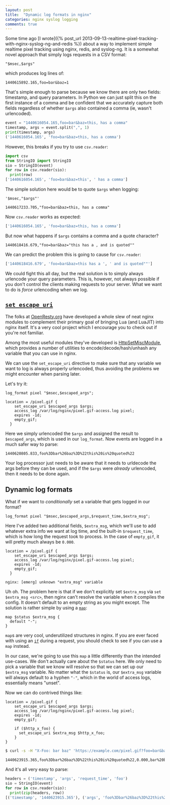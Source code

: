 ```yaml
---
layout: post
title:  "Dynamic log formats in nginx"
categories: nginx syslog logging
comments: true
---
```


Some time ago [I wrote]({% post_url 2013-09-13-realtime-pixel-tracking-with-nginx-syslog-ng-and-redis %}) about a way to implement simple realtime pixel tracking using nginx, redis, and syslog-ng.  It is a somewhat novel approach that simply logs requests in a CSV format:

```
"$msec,$args"
```
which produces log lines of:
```
1440615892.165,foo=bar&baz=1
```

That's simple enough to parse because we know there are only two fields: timestamp, and query parameters.  In Python we can just split this on the first instance of a comma and be confident that we accurately capture both fields regardless of whether `$args` also contained a comma (ie, wasn't urlencoded).

```python
event = "1440616054.165,foo=bar&baz=this, has a comma"
timestamp, args = event.split(",", 1)
print(timestamp, args)
('1440616054.165', 'foo=bar&baz=this, has a comma')
```

However, this breaks if you try to use `csv.reader`:

```python
import csv
from StringIO import StringIO
sio = StringIO(event)
for row in csv.reader(sio):
  print(row)
['1440616054.165', 'foo=bar&baz=this', ' has a comma']
```

The simple solution here would be to quote `$args` when logging:

```
'$msec,"$args"'
```
```
1440617233.705,"foo=bar&baz=this, has a comma"
```

Now `csv.reader` works as expected:

```python
['1440616054.165', 'foo=bar&baz=this, has a comma']
```

But now what happens if `$args` contains a comma and a quote character?

```
1440618416.679,"foo=bar&baz="this has a , and is quoted""
```

We can predict the problem this is going to cause for `csv.reader`:

```python
['1440618416.679', 'foo=bar&baz=this has a ', ' and is quoted""']
```

We could fight this all day, but the real solution is to simply always urlencode your query parameters.  This is, however, not always possible if you don't control the clients making requests to your server.  What we want to do is *force* urlencoding when we log.


## [`set_escape_uri`](http://wiki.nginx.org/HttpSetMiscModule#set_escape_uri)

The folks at [OpenResty.org](http://openresty.org/) have developed a whole slew of neat nginx modules to complement their primary goal of bringing Lua (and LuaJIT) into nginx itself.  It's a very cool project which I encourage you to check out if you're not familiar.

Among the most useful modules they've developed is [HttpSetMiscModule](http://wiki.nginx.org/HttpSetMiscModule), which provides a number of utilities to encode/decode/hash/unhash any variable that you can use in nginx.

We can use the `set_escape_uri` directive to make sure that any variable we want to log is always properly urlencoded, thus avoiding the problems we might encounter when parsing later.

Let's try it:

```nginx
log_format pixel "$msec,$escaped_args";
```

```nginx
location = /pixel.gif {
    set_escape_uri $escaped_args $args;
    access_log /var/log/nginx/pixel.gif-access.log pixel;
    expires -1d;
    empty_gif;
  }
```

Here we simply urlencoded the `$args` and assigned the result to `$escaped_args`, which is used in our `log_format`.  Now events are logged in a much safer way to parse:

```
1440620805.833,foo%3Dbar%26baz%3D%22this%20is%20quoted%22
```

Your log processor just needs to be aware that it needs to urldecode the args before they can be used, and if the `$args` were *already* urlencoded, then it needs to be done again.


## Dynamic log formats
What if we want to *conditionally* set a variable that gets logged in our format?

```nginx
log_format pixel "$msec,$escaped_args,$request_time,$extra_msg";
```

Here I've added two additional fields, `$extra_msg`, which we'll use to add whatever extra info we want at log time, and the built-in `$request_time`, which is how long the request took to process.  In the case of `empty_gif`, it will pretty much always be  `0.000`.


```nginx
location = /pixel.gif {
    set_escape_uri $escaped_args $args;
    access_log /var/log/nginx/pixel.gif-access.log pixel;
    expires -1d;
    empty_gif;
  }
```

`nginx: [emerg] unknown "extra_msg" variable`

Uh oh.  The problem here is that if we don't explicitly set `$extra_msg` via `set $extra_msg <src>`, then nginx can't resolve the variable when it compiles the config.  It doesn't default to an empty string as you might except.  The solution is rather simple by using a [`map`](http://nginx.org/en/docs/http/ngx_http_map_module.html):

```nginx
map $status $extra_msg {
  default "-";
}
```

`map`s are very cool, underutilized structures in nginx.  If you are ever faced with using an [`if`](http://wiki.nginx.org/IfIsEvil) during a request, you should check to see if you can use a `map` instead.

In our case, we're going to use this `map` a little differently than the intended use-cases.  We don't actually care about the `$status` here.  We only need to pick a variable that we know will resolve so that we can set up our `$extra_msg` variable.  No matter what the `$status` is, our `$extra_msg` variable will always default to a hyphen `"-"`, which in the world of access logs, essentially means "unset".

Now we can do contrived things like:

```nginx
location = /pixel.gif {
    set_escape_uri $escaped_args $args;
    access_log /var/log/nginx/pixel.gif-access.log pixel;
    expires -1d;
    empty_gif;

    if ($http_x_foo) {
      set_escape_uri $extra_msg $http_x_foo;
    }
}
```

```bash
$ curl -s -H "X-Foo: bar baz" 'https://example.com/pixel.gif?foo=bar&baz="this is quoted"' > /dev/null
```

```
1440623915.365,foo%3Dbar%26baz%3D%22this%20is%20quoted%22,0.000,bar%20baz
```

And it's all very easy to parse:

```python
headers = ('timestamp', 'args', 'request_time', 'foo')
sio = StringIO(event)
for row in csv.reader(sio):
  print(zip(headers, row))
[('timestamp', '1440623915.365'), ('args', 'foo%3Dbar%26baz%3D%22this%20is%20quoted%22'), ('request_time', '0.000'), ('foo', 'bar%20baz')]
```

